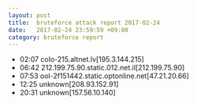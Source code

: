```yaml
---
layout: post
title:  bruteforce attack report 2017-02-24
date:   2017-02-24 23:59:59 +09:00
category: bruteforce report
---
```


* 02:07 colo-215.altnet.lv[195.3.144.215]
* 06:42 212.199.75.90.static.012.net.il[212.199.75.90]
* 07:53 ool-2f151442.static.optonline.net[47.21.20.66]
* 12:25 unknown[208.93.152.91]
* 20:31 unknown[157.56.10.140]
